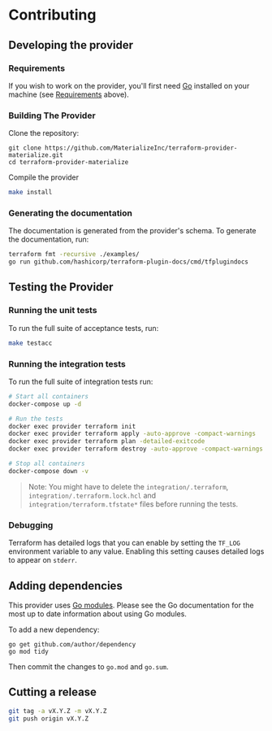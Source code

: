 # Contributing

## Developing the provider

### Requirements

If you wish to work on the provider, you'll first need
[Go](http://www.golang.org) installed on your machine (see
[Requirements](#requirements) above).

### Building The Provider

Clone the repository:

```
git clone https://github.com/MaterializeInc/terraform-provider-materialize.git
cd terraform-provider-materialize
```

Compile the provider

```bash
make install
```

### Generating the documentation

The documentation is generated from the provider's schema. To generate the documentation, run:

```bash
terraform fmt -recursive ./examples/
go run github.com/hashicorp/terraform-plugin-docs/cmd/tfplugindocs
```

## Testing the Provider

### Running the unit tests

To run the full suite of acceptance tests, run:

```bash
make testacc
```

### Running the integration tests

To run the full suite of integration tests run:

```bash
# Start all containers
docker-compose up -d

# Run the tests
docker exec provider terraform init
docker exec provider terraform apply -auto-approve -compact-warnings
docker exec provider terraform plan -detailed-exitcode
docker exec provider terraform destroy -auto-approve -compact-warnings

# Stop all containers
docker-compose down -v
```

> Note: You might have to delete the `integration/.terraform`, `integration/.terraform.lock.hcl` and `integration/terraform.tfstate*` files before running the tests.

### Debugging
Terraform has detailed logs that you can enable by setting the `TF_LOG` environment variable to any value. Enabling this setting causes detailed logs to appear on `stderr`.

## Adding dependencies

This provider uses [Go modules](https://github.com/golang/go/wiki/Modules).
Please see the Go documentation for the most up to date information about using
Go modules.

To add a new dependency:

```
go get github.com/author/dependency
go mod tidy
```

Then commit the changes to `go.mod` and `go.sum`.

## Cutting a release

```bash
git tag -a vX.Y.Z -m vX.Y.Z
git push origin vX.Y.Z
```

[Materialize]: https://materialize.com
